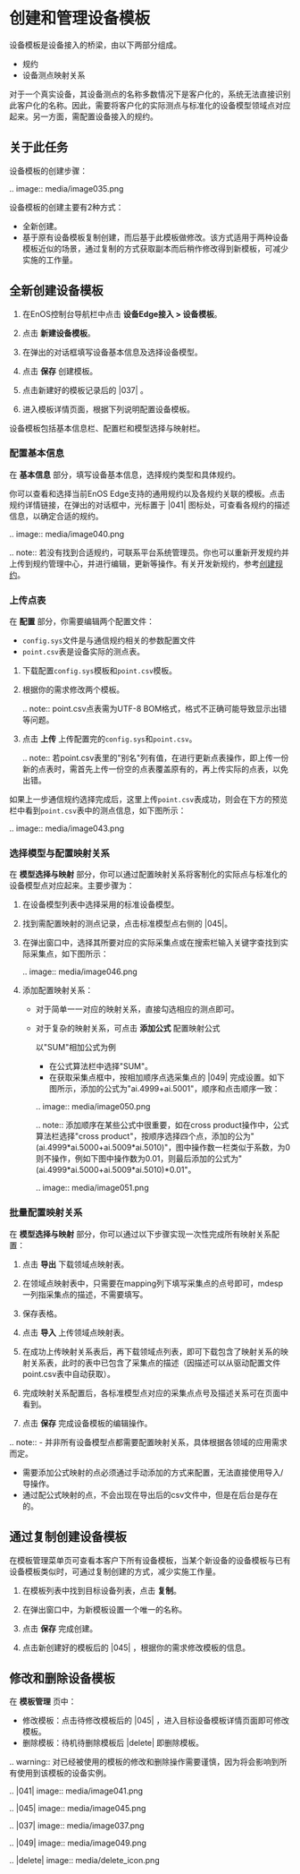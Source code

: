 # 创建和管理设备模板

设备模板是设备接入的桥梁，由以下两部分组成。
- 规约
- 设备测点映射关系

对于一个真实设备，其设备测点的名称多数情况下是客户化的，系统无法直接识别此客户化的名称。因此，需要将客户化的实际测点与标准化的设备模型领域点对应起来。另一方面，需配置设备接入的规约。

## 关于此任务<description>

设备模板的创建步骤：

.. image:: media/image035.png
   

设备模板的创建主要有2种方式：

- 全新创建。
- 基于原有设备模板复制创建，而后基于此模板做修改。该方式适用于两种设备模板近似的场景，通过复制的方式获取副本而后稍作修改得到新模板，可减少实施的工作量。

## 全新创建设备模板<createtemplate>

1. 在EnOS控制台导航栏中点击 **设备Edge接入 > 设备模板**。

2. 点击 **新建设备模板**。

3. 在弹出的对话框填写设备基本信息及选择设备模型。

4. 点击 **保存** 创建模板。

5. 点击新建好的模板记录后的 |037| 。

6. 进入模板详情页面，根据下列说明配置设备模板。

设备模板包括基本信息栏、配置栏和模型选择与映射栏。


### 配置基本信息<basicinformation>

在 **基本信息** 部分，填写设备基本信息，选择规约类型和具体规约。

你可以查看和选择当前EnOS Edge支持的通用规约以及各规约关联的模板。点击规约详情链接，在弹出的对话框中，光标置于 |041| 图标处，可查看各规约的描述信息，以确定合适的规约。

.. image:: media/image040.png
   

.. note:: 若没有找到合适规约，可联系平台系统管理员。你也可以重新开发规约并上传到规约管理中心，并进行编辑，更新等操作。有关开发新规约，参考[创建规约](creating_protocol)。

### 上传点表<pointtable>

在 **配置** 部分，你需要编辑两个配置文件：

- `config.sys`文件是与通信规约相关的参数配置文件
- `point.csv`表是设备实际的测点表。

1. 下载配置`config.sys`模板和`point.csv`模板。

2. 根据你的需求修改两个模板。

   .. note:: point.csv点表需为UTF-8 BOM格式，格式不正确可能导致显示出错等问题。

3. 点击 **上传** 上传配置完的`config.sys`和`point.csv`。

   .. note:: 若point.csv表里的"别名"列有值，在进行更新点表操作，即上传一份新的点表时，需首先上传一份空的点表覆盖原有的，再上传实际的点表，以免出错。

如果上一步通信规约选择完成后，这里上传`point.csv`表成功，则会在下方的预览栏中看到`point.csv`表中的测点信息，如下图所示：

.. image:: media/image043.png
   

### 选择模型与配置映射关系<mapping>

在 **模型选择与映射** 部分，你可以通过配置映射关系将客制化的实际点与标准化的设备模型点对应起来。主要步骤为：

1. 在设备模型列表中选择采用的标准设备模型。

2. 找到需配置映射的测点记录，点击标准模型点右侧的 |045|。

3. 在弹出窗口中，选择其所要对应的实际采集点或在搜索栏输入关键字查找到实际采集点，如下图所示：

   .. image:: media/image046.png
      

4. 添加配置映射关系：

   - 对于简单一一对应的映射关系，直接勾选相应的测点即可。
   - 对于复杂的映射关系，可点击 **添加公式** 配置映射公式

     以"SUM"相加公式为例
     + 在公式算法栏中选择"SUM"。
     + 在获取采集点框中，按相加顺序点选采集点的 |049| 完成设置。如下图所示，添加的公式为"ai.4999+ai.5001"，顺序和点击顺序一致：

     .. image:: media/image050.png
        

     .. note:: 添加顺序在某些公式中很重要，如在cross product操作中，公式算法栏选择"cross product"，按顺序选择四个点，添加的公为"(ai.4999\*ai.5000+ai.5009\*ai.5010)"，图中操作数一栏类似于系数，为0则不操作，例如下图中操作数为0.01，则最后添加的公式为"(ai.4999\*ai.5000+ai.5009\*ai.5010)\*0.01"。

     .. image:: media/image051.png
        

### 批量配置映射关系<batchconfiguration>

在 **模型选择与映射** 部分，你可以通过以下步骤实现一次性完成所有映射关系配置：

1. 点击 **导出** 下载领域点映射表。

2. 在领域点映射表中，只需要在mapping列下填写采集点的点号即可，mdesp一列指采集点的描述，不需要填写。

3. 保存表格。

4. 点击 **导入** 上传领域点映射表。

5. 在成功上传映射关系表后，再下载领域点列表，即可下载包含了映射关系的映射关系表，此时的表中已包含了采集点的描述（因描述可以从驱动配置文件point.csv表中自动获取）。

6. 完成映射关系配置后，各标准模型点对应的采集点点号及描述关系可在页面中看到。

7. 点击 **保存** 完成设备模板的编辑操作。

.. note:: - 并非所有设备模型点都需要配置映射关系，具体根据各领域的应用需求而定。
   - 需要添加公式映射的点必须通过手动添加的方式来配置，无法直接使用导入/导操作。
   - 通过配公式映射的点，不会出现在导出后的csv文件中，但是在后台是存在的。

## 通过复制创建设备模板<clonetemplate>

在模板管理菜单页可查看本客户下所有设备模板，当某个新设备的设备模板与已有设备模板类似时，可通过复制创建的方式，减少实施工作量。

1. 在模板列表中找到目标设备列表，点击 **复制**。

2. 在弹出窗口中，为新模板设置一个唯一的名称。

3. 点击 **保存** 完成创建。

4. 点击新创建好的模板后的 |045| ，根据你的需求修改模板的信息。

## 修改和删除设备模板<editdelete>

在 **模板管理** 页中：

- 修改模板：点击待修改模板后的 |045| ，进入目标设备模板详情页面即可修改模板。
- 删除模板：待机待删除模板后 |delete| 即删除模板。

.. warning:: 对已经被使用的模板的修改和删除操作需要谨慎，因为将会影响到所有使用到该模板的设备实例。

.. |041| image:: media/image041.png

.. |045| image:: media/image045.png

.. |037| image:: media/image037.png

.. |049| image:: media/image049.png

.. |delete| image:: media/delete_icon.png

<!--end-->
